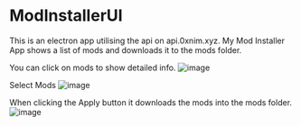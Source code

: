 # ModInstallerUI
This is an electron app utilising the api on api.0xnim.xyz. My Mod Installer App shows a list of mods and downloads it to the mods folder.

You can click on mods to show detailed info.
![image](https://user-images.githubusercontent.com/57798165/214195262-72611a90-47b9-4316-8270-d294173d75b9.png)

Select Mods 
![image](https://user-images.githubusercontent.com/57798165/214195363-74223e71-8bf4-46eb-95ca-90b86e0aebd5.png)

When clicking the Apply button it downloads the mods into the mods folder.
![image](https://user-images.githubusercontent.com/57798165/214195426-62561a8f-e46e-4d4b-9d44-abb22a2f0e63.png)
